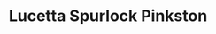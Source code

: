 ---
title: Lucetta Spurlock Pinkston
permalink: /stories/lucetta-spurlock-pinkston
layout: biography
group: Story Finder
---